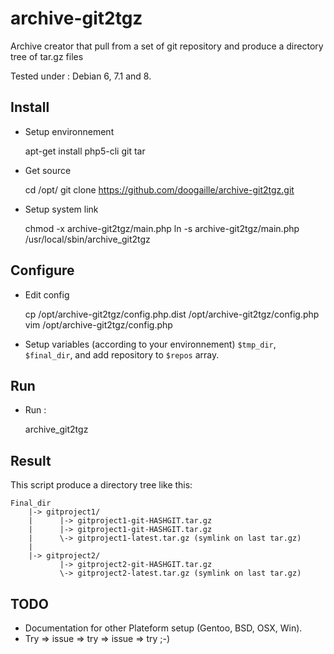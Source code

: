 archive-git2tgz
===============

Archive creator that pull from a set of git repository and produce a directory tree of tar.gz files

Tested under : Debian 6, 7.1 and 8.

Install
-------

* Setup environnement

    apt-get install php5-cli git tar

* Get source

    cd /opt/
    git clone https://github.com/doogaille/archive-git2tgz.git

* Setup system link

    chmod -x archive-git2tgz/main.php
    ln -s archive-git2tgz/main.php /usr/local/sbin/archive_git2tgz

Configure
---------

* Edit config

    cp /opt/archive-git2tgz/config.php.dist /opt/archive-git2tgz/config.php
    vim /opt/archive-git2tgz/config.php

* Setup variables (according to your environnement) `$tmp_dir`, `$final_dir`, and add repository to `$repos` array.

Run
---

 * Run :

    archive_git2tgz

Result
------

This script produce a directory tree like this:

    Final_dir
        |-> gitproject1/
        |      |-> gitproject1-git-HASHGIT.tar.gz
        |      |-> gitproject1-git-HASHGIT.tar.gz
        |      \-> gitproject1-latest.tar.gz (symlink on last tar.gz)
        |
        |-> gitproject2/
               |-> gitproject2-git-HASHGIT.tar.gz
               \-> gitproject2-latest.tar.gz (symlink on last tar.gz)

TODO
----

* Documentation for other Plateform setup (Gentoo, BSD, OSX, Win).
* Try => issue => try => issue => try ;-)
